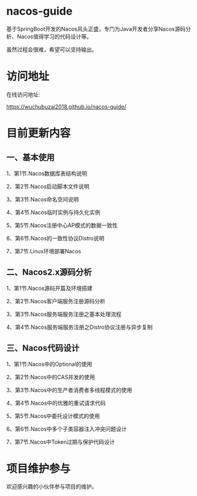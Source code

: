 # nacos-guide
基于SpringBoot开发的Nacos风头正盛，专门为Java开发者分享Nacos源码分析、Nacos值得学习的代码设计等。

虽然过程会很难，希望可以坚持输出。

# 访问地址
在线访问地址:

https://wuchubuzai2018.github.io/nacos-guide/

# 目前更新内容

## 一、基本使用

1、第1节.Nacos数据库表结构说明

2、第2节.Nacos启动脚本文件说明

3、第3节.Nacos命名空间说明

4、第4节.Nacos临时实例与持久化实例

5、第5节.Nacos注册中心AP模式的数据一致性

6、第6节.Nacos的一致性协议Distro说明

7、第7节.Linux环境部署Nacos

##  二、Nacos2.x源码分析

1、第1节.Nacos源码开篇及环境搭建

2、第2节.Nacos客户端服务注册源码分析

3、第3节.Nacos服务端服务注册之基本处理流程

4、第4节.Nacos服务端服务注册之Distro协议注册与异步复制

## 三、Nacos代码设计

1、第1节:Nacos中的Optional的使用

2、第2节:Nacos中的CAS并发的使用

3、第3节.Nacos中的生产者消费者多线程模式的使用

4、第4节.Nacos中的优雅的重试请求代码

5、第5节.Nacos中委托设计模式的使用

6、第6节.Nacos中多个子类容器注入冲突问题设计

7、第7节.Nacos中Token过期与保护代码设计

# 项目维护参与
欢迎感兴趣的小伙伴参与项目的维护。
